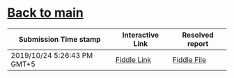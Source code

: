 # [Back to main](https://github.com/glaghari/database-assignement-2019)
|Submission Time stamp          | Interactive Link                                                                              | Resolved report                                                                              |
| ----------------------------- | --------------------------------------------------------------------------------------------- | -------------------------------------------------------------------------------------------- |
| 2019/10/24 5:26:43 PM GMT+5 | [Fiddle Link](https://dbfiddle.uk/?rdbms=oracle_11.2&fiddle=e62983f05f585f47a579b8d7ace3d468) | [Fiddle File](processed/csm-38/e62983f05f585f47a579b8d7ace3d468.md) |
